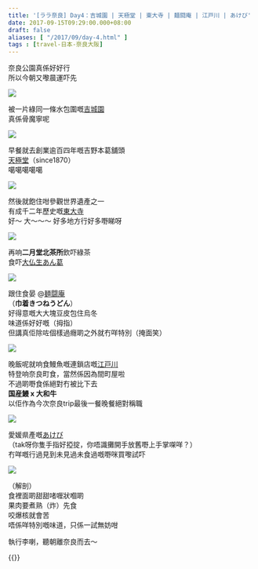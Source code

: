 ```yaml
---
title: '[ララ奈良] Day4：吉城園 | 天極堂 | 東大寺 | 麺闘庵 | 江戸川 | あけび'
date: 2017-09-15T09:29:00.000+08:00
draft: false
aliases: [ "/2017/09/day-4.html" ]
tags : [travel-日本-奈良大阪]
---
```


奈良公園真係好好行  
所以今朝又嚟晨運吓先  

![](/images/nara4a.jpg)

被一片綠同一條水包圍嘅[吉城園](https://hidie.net/nara4a/)  
真係骨魔寧呢  

![](/images/nara4b.jpg)

早餐就去創業逾百四年嘅吉野本葛舖頭  
[天極堂](https://hidie.net/nara4b/)（since1870）  
噶噶噶噶噶  

![](/images/nara4.jpg)

然後就飽住咁參觀世界遺產之一  
有成千二年歷史嘅[東大寺](https://hidie.net/nara4c/)  
好～ 大～～～ 好多地方行好多嘢睇呀  

![](/images/nara4d.jpg)

再响**二月堂北茶所**飲吓綠茶  
食吓[大仏生あん葛](https://hidie.net/nara4d/)  

![](/images/nara4e1.jpg)

跟住食晏 @[麺闘庵](https://hidie.net/nara4e/)  
（**巾着きつねうどん**）  
好得意嘅大大塊豆皮包住烏冬  
味道係好好嘅（拇指）  
但講真佢除咗個樣過癮啲之外就冇咩特別（掩面笑）  

![](/images/nara4f.jpg)

晚飯呢就响食鰻魚嘅連鎖店嘅[江戸川](https://hidie.net/nara4f/)  
特登响奈良町食，當然係因為間町屋啦  
不過啲嘢食係絕對冇被比下去  
**国産鰻 x 大和牛**  
以佢作為今次奈良trip最後一餐晚餐絕對稱職  

![](/images/nara4g.jpg)

愛媛県產嘅[あけび](https://hidie.net/nara4g/)  
（tak呀你隻手指好掗掟，你唔識攤開手放舊嘢上手掌㗎咩？）  
冇咩嘅行過見到未見過未食過嘅嘢咪買嚟試吓  

![](/images/nara4g1.jpg)

（解剖）  
食裡面啲甜甜啫喱狀嗰啲  
果肉要煮熟（炸）先食  
咬爆核就會苦  
唔係咩特別嘅味道，只係一試無妨咁  
  
  
執行李喇，聽朝離奈良而去～  
  
{{<nara>}}
